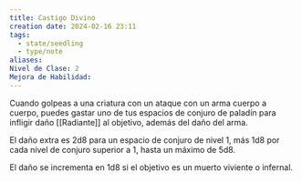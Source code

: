 ```yaml
---
title: Castigo Divino
creation date: 2024-02-16 23:11
tags:
  - state/seedling
  - type/note
aliases: 
Nivel de Clase: 2
Mejora de Habilidad:
---
```

Cuando golpeas a una criatura con un ataque con un arma cuerpo a cuerpo, puedes gastar uno de
tus espacios de conjuro de paladín para infligir daño [[Radiante]] al objetivo, además del daño del arma.

El daño extra es 2d8 para un espacio de conjuro de nivel 1, más 1d8 por cada nivel de conjuro
superior a 1, hasta un máximo de 5d8.

El daño se incrementa en 1d8 si el objetivo es un muerto viviente o infernal.






